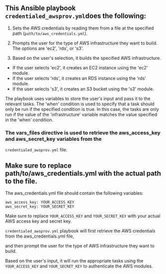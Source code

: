 ## This Ansible playbook ```credentialed_awsprov.yml```does the following:

1.  Sets the AWS credentials by reading them from a file at the specified path (`path/to/aws_credentials.yml`).
    
2.  Prompts the user for the type of AWS infrastructure they want to build. The options are 'ec2', 'rds', or 's3'.
    
3.  Based on the user's selection, it builds the specified AWS infrastructure.
    

-   If the user selects 'ec2', it creates an EC2 instance using the 'ec2' module.
-   If the user selects 'rds', it creates an RDS instance using the 'rds' module.
-   If the user selects 's3', it creates an S3 bucket using the 's3' module.

The playbook uses variables to store the user's input and pass it to the relevant tasks. 
The 'when' condition is used to specify that a task should only be run if the specified condition is true. 
In this case, the tasks are only run if the value of the 'infrastructure' variable matches the value specified in the 'when' condition.

### The vars_files directive is used to retrieve the aws_access_key and aws_secret_key variables from the 
```credentialed_awsprov.yml``` file. 

## Make sure to replace path/to/aws_credentials.yml with the actual path to the file.

The aws_credentials.yml file should contain the following variables:

```
aws_access_key: YOUR_ACCESS_KEY
aws_secret_key: YOUR_SECRET_KEY
```

Make sure to replace ```YOUR_ACCESS_KEY``` and ```YOUR_SECRET_KEY``` with your actual AWS access key and secret key.

```credentialed_awsprov.yml``` playbook will first retrieve the AWS credentials from the aws_credentials.yml file,


and then prompt the user for the type of AWS infrastructure they want to build.

Based on the user's input, it will run the appropriate tasks using the ```YOUR_ACCESS_KEY``` and ```YOUR_SECRET_KEY``` to authenticate the AWS modules.
